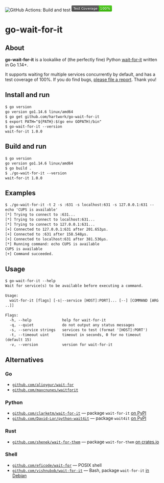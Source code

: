 ![GitHub Actions: Build and test](https://github.com/hartwork/go-wait-for-it/workflows/Build%20and%20test/badge.svg)
![Test coverage](./coverage_badge.png)


# go-wait-for-it

## About

**go-wait-for-it** is a lookalike of
(the perfectly fine)
Python [wait-for-it](https://github.com/clarketm/wait-for-it)
written in Go 1.14+.

It supports waiting for multiple services concurrently by default,
and has a test coverage of 100%.
If you do find bugs, [please file a report](https://github.com/hartwork/go-wait-for-it).
Thank you!


## Install and run

```console
$ go version
go version go1.14.6 linux/amd64
$ go get github.com/hartwork/go-wait-for-it
$ export PATH="${PATH}:$(go env GOPATH)/bin"
$ go-wait-for-it --version
wait-for-it 1.0.0
```


## Build and run

```console
$ go version
go version go1.14.6 linux/amd64
$ go build .
$ ./go-wait-for-it --version
wait-for-it 1.0.0
```


## Examples

```console
$ ./go-wait-for-it -t 2 -s :631 -s localhost:631 -s 127.0.0.1:631 -- echo 'CUPS is available'
[*] Trying to connect to :631...
[*] Trying to connect to localhost:631...
[*] Trying to connect to 127.0.0.1:631...
[+] Connected to 127.0.0.1:631 after 201.653µs.
[+] Connected to :631 after 158.548µs.
[+] Connected to localhost:631 after 381.536µs.
[*] Running command: echo CUPS is available
CUPS is available
[+] Command succeeded.
```


## Usage

```console
$ go-wait-for-it --help
Wait for service(s) to be available before executing a command.

Usage:
  wait-for-it [flags] [-s|--service [HOST]:PORT]... [--] [COMMAND [ARG ..]]

Flags:
  -h, --help              help for wait-for-it
  -q, --quiet             do not output any status messages
  -s, --service strings   services to test (format '[HOST]:PORT')
  -t, --timeout uint      timeout in seconds, 0 for no timeout (default 15)
  -v, --version           version for wait-for-it
```


## Alternatives

### Go

- [`github.com/alioygur/wait-for`](https://github.com/alioygur/wait-for)
- [`github.com/maxcnunes/waitforit`](https://github.com/maxcnunes/waitforit)


### Python

- [`github.com/clarketm/wait-for-it`](https://github.com/clarketm/wait-for-it)
  — package `wait-for-it` [on PyPI](https://pypi.org/project/wait-for-it/)
- [`github.com/David-Lor/python-wait4it`](https://github.com/David-Lor/python-wait4it/)
  — package `wait4it` [on PyPI](https://pypi.org/project/wait4it/)


### Rust

- [`github.com/shenek/wait-for-them`](https://github.com/shenek/wait-for-them)
  — package `wait-for-them` [on crates.io](https://crates.io/crates/wait-for-them)


### Shell

- [`github.com/eficode/wait-for`](https://github.com/eficode/wait-for)
  — POSIX shell
- [`github.com/vishnubob/wait-for-it`](https://github.com/vishnubob/wait-for-it)
  — Bash, package `wait-for-it` [in Debian](https://packages.debian.org/unstable/wait-for-it)
